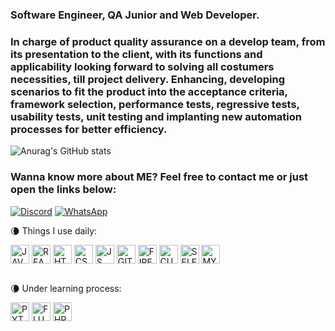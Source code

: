 ### Software Engineer, QA Junior and Web Developer.

### In charge of product quality assurance on a develop team, from its presentation to the client, with its functions and applicability looking forward to solving all costumers necessities, till project delivery. Enhancing, developing scenarios to fit the product into the acceptance criteria, framework selection, performance tests, regressive tests, usability tests, unit testing and implanting new automation processes for better efficiency.

![Anurag's GitHub stats](https://github-readme-stats.vercel.app/api?username=GuilhermeW3ber&show_icons=true&theme=radical)

### Wanna know more about ME? Feel free to contact me or just open the links below:
[![Discord](https://img.shields.io/badge/LinkedIn-0077B5?style=for-the-badge&logo=linkedin&logoColor=white)](https://www.linkedin.com/in/guilherme-weber-519535241/)
[![WhatsApp](https://img.shields.io/badge/WhatsApp-25D366?style=for-the-badge&logo=whatsapp&logoColor=white)](https://wa.me/5541992420603)

 🌘 Things I use daily:
<div style="display: incline_block">
    <img align="center" alt="JAVA" height="30" width="30" src="https://cdn.jsdelivr.net/gh/devicons/devicon/icons/java/java-original.svg"/>
    <img align="center" alt="REACT" height="30" width="30" src="https://cdn.jsdelivr.net/gh/devicons/devicon/icons/react/react-original-wordmark.svg"/>
    <img align="center" alt="HTML5" height="30" width="30" src="https://cdn.jsdelivr.net/gh/devicons/devicon/icons/html5/html5-original.svg"/>
    <img align="center" alt="CSS3" height="30" width="30" src="https://cdn.jsdelivr.net/gh/devicons/devicon/icons/css3/css3-plain.svg"/>
    <img align="center" alt="JS" height="30" width="30" src="https://cdn.jsdelivr.net/gh/devicons/devicon/icons/javascript/javascript-original.svg"/>
    <img align="center" alt="GIT" height="30" width="30" src="https://cdn.jsdelivr.net/gh/devicons/devicon/icons/git/git-original.svg"/>
    <img align="center" alt="FIREBASE" height="30" width="30" src="https://cdn.jsdelivr.net/gh/devicons/devicon/icons/firebase/firebase-plain.svg"/>
    <img align="center" alt="CUCUMBER" height="30" width="30" src="https://cdn.jsdelivr.net/gh/devicons/devicon/icons/cucumber/cucumber-plain.svg"/>
    <img align="center" alt="SELENIUM" height="30" width="30" src="https://cdn.jsdelivr.net/gh/devicons/devicon/icons/selenium/selenium-original.svg"/>
    <img align="center" alt="MYSQL" height="30" width="30" src="https://cdn.jsdelivr.net/gh/devicons/devicon/icons/mysql/mysql-original.svg"/>

</div><br/>

🌘 Under learning process:
<div style="display: incline_block">
    <img align="center" alt="PYTHON" height="30" width="30" src="https://cdn.jsdelivr.net/gh/devicons/devicon/icons/python/python-original.svg"/>
    <img align="center" alt="FLUTTER" height="30" width="30" src="https://cdn.jsdelivr.net/gh/devicons/devicon/icons/flutter/flutter-plain.svg"/>
    <img align="center" alt="PHP" height="30" width="30" src="https://cdn.jsdelivr.net/gh/devicons/devicon/icons/php/php-plain.svg"/>
</div>
